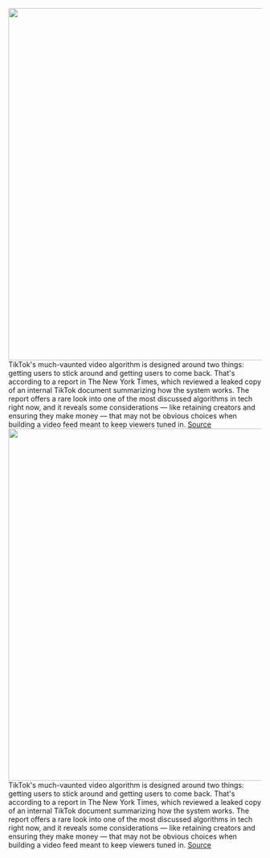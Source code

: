 <img src='https://cdn.vox-cdn.com/thumbor/t4dra10eRcsGhim0TjSJ2XDGGDA=/0x0:2040x1360/1200x800/filters:focal(857x517:1183x843)/cdn.vox-cdn.com/uploads/chorus_image/image/70236679/acastro_200713_1777_tikTok_0002.0.0.jpg' width='700px' /><br/>
TikTok's much-vaunted video algorithm is designed around two things: getting users to stick around and getting users to come back. That's according to a report in The New York Times, which reviewed a leaked copy of an internal TikTok document summarizing how the system works. The report offers a rare look into one of the most discussed algorithms in tech right now, and it reveals some considerations — like retaining creators and ensuring they make money — that may not be obvious choices when building a video feed meant to keep viewers tuned in.
<a href='https://www.theverge.com/2021/12/6/22820305/tiktok-algorithm-explained-leak-how-it-works'> Source <a/><img src='https://cdn.vox-cdn.com/thumbor/t4dra10eRcsGhim0TjSJ2XDGGDA=/0x0:2040x1360/1200x800/filters:focal(857x517:1183x843)/cdn.vox-cdn.com/uploads/chorus_image/image/70236679/acastro_200713_1777_tikTok_0002.0.0.jpg' width='700px' /><br/>
TikTok's much-vaunted video algorithm is designed around two things: getting users to stick around and getting users to come back. That's according to a report in The New York Times, which reviewed a leaked copy of an internal TikTok document summarizing how the system works. The report offers a rare look into one of the most discussed algorithms in tech right now, and it reveals some considerations — like retaining creators and ensuring they make money — that may not be obvious choices when building a video feed meant to keep viewers tuned in.
<a href='https://www.theverge.com/2021/12/6/22820305/tiktok-algorithm-explained-leak-how-it-works'> Source <a/>